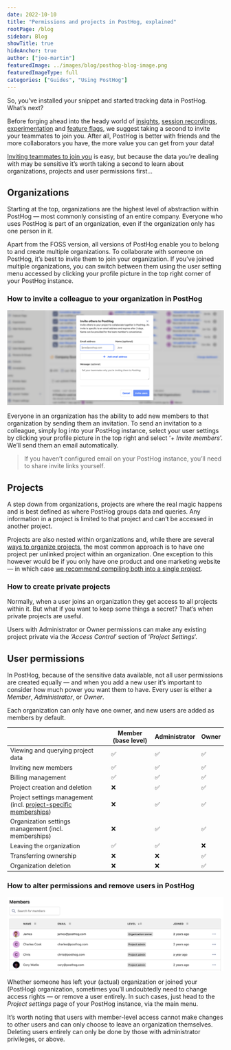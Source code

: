 ```yaml
---
date: 2022-10-10
title: "Permissions and projects in PostHog, explained"
rootPage: /blog
sidebar: Blog
showTitle: true
hideAnchor: true
author: ["joe-martin"]
featuredImage: ../images/blog/posthog-blog-image.png
featuredImageType: full
categories: ["Guides", "Using PostHog"]
---
```


So, you’ve installed your snippet and started tracking data in PostHog. What’s next? 

Before forging ahead into the heady world of [insights](/manual/funnels), [session recordings](/manual/recordings), [experimentation](/manual/experimentation) and [feature flags](/manual/feature-flags), we suggest taking a second to invite your teammates to join you. After all, PostHog is better with friends and the more collaborators you have, the more value you can get from your data!

[Inviting teammates to join you](/manual/organizations-and-projects#adding-new-members) is easy, but because the data you’re dealing with may be sensitive it’s worth taking a second to learn about organizations, projects and user permissions first…

## Organizations
Starting at the top, organizations are the highest level of abstraction within PostHog — most commonly consisting of an entire company. Everyone who uses PostHog is part of an organization, even if the organization only has one person in it. 

Apart from the FOSS version, all versions of PostHog enable you to belong to and create multiple organizations. To collaborate with someone on PostHog, it’s best to invite them to join your organization. If you’ve joined multiple organizations, you can switch between them using the user setting menu accessed by clicking your profile picture in the top right corner of your PostHog instance.

### How to invite a colleague to your organization in PostHog
![how to invite someone to posthog](../images/blog/activation-checklist-images/posthog-invite.png)

Everyone in an organization has the ability to add new members to that organization by sending them an invitation. To send an invitation to a colleague, simply log into your PostHog instance, select your user settings by clicking your profile picture in the top right and select ‘_+ Invite members_’. We’ll send them an email automatically.

> If you haven’t configured email on your PostHog instance, you’ll need to share invite links yourself.

## Projects
A step down from organizations, projects are where the real magic happens and is best defined as where PostHog groups data and queries. Any information in a project is limited to that project and can’t be accessed in another project. 

Projects are also nested within organizations and, while there are several [ways to organize projects](/manual/organizations-and-projects#ways-of-organizing-projects), the most common approach is to have one project per unlinked project within an organization. One exception to this however would be if you only have one product and one marketing website — in which case [we recommend compiling both into a single project](/blog/track-your-website-with-posthog).

### How to create private projects
Normally, when a user joins an organization they get access to all projects within it. But what if you want to keep some things a secret? That’s when private projects are useful. 

Users with Administrator or Owner permissions can make any existing project private via the _’Access Control_’ section of ‘_Project Settings_’. 

## User permissions
In PostHog, because of the sensitive data available, not all user permissions are created equally — and when you add a new user it’s important to consider how much power you want them to have. Every user is either a _Member_, _Administrator_, or _Owner_. 

Each organization can only have one owner, and new users are added as members by default.

|                                                                                       | Member (base level) | Administrator | Owner |
| ------------------------------------------------------------------------------------- | ------------------- | ------------- | ----- |
| Viewing and querying project data                                                     | ✅                  | ✅            | ✅    |
| Inviting new members                                                                  | ✅                  | ✅            | ✅    |
| Billing management                                                                    | ✅                  | ✅            | ✅    |
| Project creation and deletion                                                         | ❌                  | ✅            | ✅    |
| Project settings management (incl. [project-specific memberships](#private-projects)) | ❌                  | ✅            | ✅    |
| Organization settings management (incl. memberships)                                  | ❌                  | ✅            | ✅    |
| Leaving the organization                                                              | ✅                  | ✅            | ❌    |
| Transferring ownership                                                                | ❌                  | ❌            | ✅    |
| Organization deletion                                                                 | ❌                  | ❌            | ✅    |

### How to alter permissions and remove users in PostHog

![how to remove users posthog](../images/blog/activation-checklist-images/how-to-remove-users.png)

Whether someone has left your (actual) organization or joined your (PostHog) organization, sometimes you’ll undoubtedly need to change access rights — or remove a user entirely. In such cases, just head to the _Project settings_ page of your PostHog instance, via the main menu. 

It’s worth noting that users with member-level access cannot make changes to other users and can only choose to leave an organization themselves. Deleting users entirely can only be done by those with administrator privileges, or above. 

